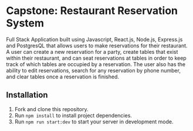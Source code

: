 # Capstone: Restaurant Reservation System

Full Stack Application built using Javascript, React.js, Node.js, Express.js and PostgresQL that allows users to make reservations for their restaurant. A user can create a new reservation for a party, create tables that exist within their restaurant, and can seat reservations at tables in order to keep track of which tables are occupied by a reservation. The user also has the ability to edit reservations, search for any reservation by phone number, and clear tables once a reservation is finished.

## Installation

1. Fork and clone this repository.
1. Run `npm install` to install project dependencies.
1. Run `npm run start:dev` to start your server in development mode.
